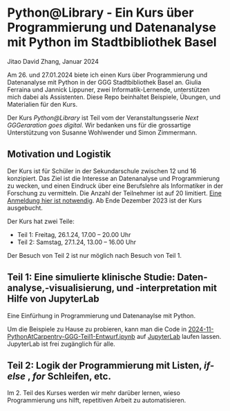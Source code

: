 Python@Library - Ein Kurs über Programmierung und Datenanalyse mit Python im Stadtbibliothek Basel
===
Jitao David Zhang, Januar 2024

Am 26. und 27.01.2024 biete ich einen Kurs über Programmierung und Datenanalyse mit Python in der GGG Stadtbibliothek Basel an. Giulia Ferraina und Jannick Lippuner, zwei Informatik-Lernende, unterstützen mich dabei als Assistenten. Diese Repo beinhaltet Beispiele, Übungen, und Materialien für den Kurs.

Der Kurs *Python@Library* ist Teil vom der Veranstaltungsserie *Next GGGeraration goes digital*. Wir bedanken uns für die grossartige Unterstützung von Susanne Wohlwender und Simon Zimmermann.

## Motivation und Logistik

Der Kurs ist für Schüler in der Sekundarschule zwischen 12 und 16 konzipiert. Das Ziel ist die Interesse an Datenanalyse und Programmierung zu wecken, und einen Eindruck über eine Berufslehre als Informatiker in der Forschung zu vermitteln. Die Anzahl der Teilnehmer ist auf 20 limitiert. [Eine Anmeldung hier ist notwendig](https://www.stadtbibliothekbasel.ch/de/python-library-_content---1--1007--2902.html). Ab Ende Dezember 2023 ist der Kurs ausgebucht.

Der Kurs hat zwei Teile:

* Teil 1: Freitag, 26.1.24, 17.00 – 20.00 Uhr
* Teil 2: Samstag, 27.1.24, 13.00 – 16.00 Uhr

Der Besuch von Teil 2 ist nur möglich nach Besuch von Teil 1.

## Teil 1: Eine simulierte klinische Studie: Daten-analyse,-visualisierung, und -interpretation mit Hilfe von JupyterLab

Eine Einfürhung in Programmierung und Datenanaylse mit Python.

Um die Beispiele zu Hause zu probieren, kann man die Code in [2024-11-PythonAtCarpentry-GGG-Teil1-Entwurf.ipynb](./2024-11-PythonAtCarpentry-GGG-Teil1-Entwurf.ipynb) auf [JupyterLab](https://jupyter.org/try-jupyter/lab/) laufen lassen. JupyterLab ist frei zugänglich für alle.

## Teil 2: Logik der Programmierung mit Listen, *if-else* , *for* Schleifen, etc.

Im 2. Teil des Kurses werden wir mehr darüber lernen, wieso Programmierung uns hilft, repetitiven Arbeit zu automatisieren.
